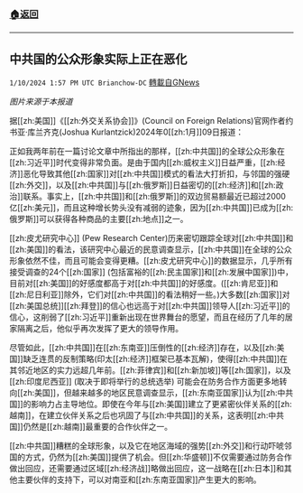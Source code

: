 ###  [:house:返回](README.md)
---


## 中共国的公众形象实际上正在恶化
`1/10/2024 1:57 PM UTC Brianchow-DC` [轉載自GNews](https://gnews.org/articles/2205064)

*图片来源于本报道*

据[[zh:美国]]《[[zh:外交关系协会]]》(Council on Foreign Relations)官网作者约书亚·库兰齐克(Joshua Kurlantzick)2024年0[[zh:1月]]09日报道：

正如我两年前在一篇讨论文章中所指出的那样，[[zh:中共国]]的全球公众形象在[[zh:习近平]]时代变得非常负面。是由于国内[[zh:威权主义]]日益严重，[[zh:经济]]恶化导致其他[[zh:国家]]对[[zh:中共国]]模式的看法大打折扣，与邻国的强硬[[zh:外交]]，以及[[zh:中共国]]与[[zh:俄罗斯]]日益密切的[[zh:经济]]和[[zh:政治]]联系。事实上，[[zh:中共国]]和[[zh:俄罗斯]]的双边贸易额最近已超过2000亿[[zh:美元]]，而且这种增长势头没有减弱的迹象，因为[[zh:中共国]]已成为[[zh:俄罗斯]]可以获得各种商品的主要[[zh:地点]]之一。

[[zh:皮尤研究中心]] (Pew Research Center)历来密切跟踪全球对[[zh:中共国]]和[[zh:美国]]的看法，该研究中心最近的民意调查显示，[[zh:中共国]]在全球的公众形象依然不佳，而且可能会变得更糟。[[zh:皮尤研究中心]]的数据显示，几乎所有接受调查的24个[[zh:国家]] (包括富裕的[[zh:民主国家]]和[[zh:发展中国家]])中，目前对[[zh:美国]]的好感度都高于对[[zh:中共国]]的好感度。([[zh:肯尼亚]]和[[zh:尼日利亚]]除外，它们对[[zh:中共国]]的看法稍好一些。)大多数[[zh:国家]]对[[zh:美国总统]][[zh:拜登]]的信心也远高于对[[zh:中共国]]领导人[[zh:习近平]]的信心，这削弱了[[zh:习近平]]重新出现在世界舞台的愿望，而且在经历了几年的居家隔离之后，他似乎再次发挥了更大的领导作用。

尽管如此，[[zh:中共国]]在[[zh:东南亚]]压倒性的[[zh:经济]]存在，以及[[zh:美国]]缺乏连贯的反制策略(印太[[zh:经济]]框架已基本瓦解)，使得[[zh:中共国]]在其邻近地区的实力远超几年前。[[zh:菲律宾]]和[[zh:新加坡]]等[[zh:国家]]，以及[[zh:印度尼西亚]] (取决于即将举行的总统选举) 可能会在防务合作方面更多地转向[[zh:美国]]，但越来越多的地区民意调查显示，[[zh:东南亚国家]]认为[[zh:中共国]]的影响力占主导地位。即使在今年与[[zh:美国]]建立了更紧密伙伴关系的[[zh:越南]]，在建立伙伴关系之后也巩固了与[[zh:中共国]]的关系，这表明[[zh:中共国]]仍然是[[zh:越南]]最重要的合作伙伴之一。

[[zh:中共国]]糟糕的全球形象，以及它在地区海域的强势[[zh:外交]]和行动吓唬邻国的方式，仍然为[[zh:美国]]提供了机会。但[[zh:华盛顿]]不仅需要通过防务合作做出回应，还需要通过区域[[zh:经济战]]略做出回应，这一战略在[[zh:日本]]和其他主要伙伴的支持下，可以对南亚和[[zh:东南亚国家]]产生更大的影响。
